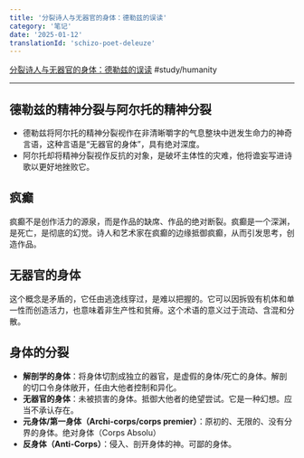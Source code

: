 ```yaml
---
title: '分裂诗人与无器官的身体：德勒兹的误读'
category: '笔记'
date: '2025-01-12'
translationId: 'schizo-poet-deleuze'
---
```


[分裂诗人与无器官的身体：德勒兹的误读](https://mp.weixin.qq.com/s?__biz=MzA3OTg3Nzg5MQ==&mid=2650848181&idx=1&sn=ab2822f76af49618f882afbb512c8e60&chksm=8458d9d9b32f50cf0172243f1b075dcd5ae6b7efe2950bf6517bf607adc48aac48dd217f8eeb&mpshare=1&scene=1&srcid=1212LRESdhS5kUASh5p6dDYp&sharer_shareinfo=27fe11c193dad64a392514d82c6907c0&sharer_shareinfo_first=27fe11c193dad64a392514d82c6907c0) #study/humanity

---

## 德勒兹的精神分裂与阿尔托的精神分裂

- 德勒兹将阿尔托的精神分裂视作在非清晰嚼字的气息整块中迸发生命力的神奇言语，这种言语是“无器官的身体”，具有绝对深度。
- 阿尔托却将精神分裂视作反抗的对象，是破坏主体性的灾难，他将谵妄写进诗歌以更好地挫败它。

## 疯癫

疯癫不是创作活力的源泉，而是作品的缺席、作品的绝对断裂。疯癫是一个深渊，是死亡，是彻底的幻觉。诗人和艺术家在疯癫的边缘抵御疯癫，从而引发思考，创造作品。

## 无器官的身体

这个概念是矛盾的，它任由逃逸线穿过，是难以把握的。它可以因拆毁有机体和单一性而创造活力，也意味着非生产性和贫瘠。这个术语的意义过于流动、含混和分散。

## 身体的分裂

- **解剖学的身体**：将身体切割成独立的器官，是虚假的身体/死亡的身体。解剖的切口令身体敞开，任由大他者控制和异化。
- **无器官的身体**：未被损害的身体。抵御大他者的绝望尝试。它是一种幻想。应当不承认存在。
- **元身体/第一身体（Archi-corps/corps premier）**：原初的、无限的、没有分界的身体。绝对身体（Corps Absolu）
- **反身体（Anti-Corps）**：侵入、剖开身体的神。可鄙的身体。
